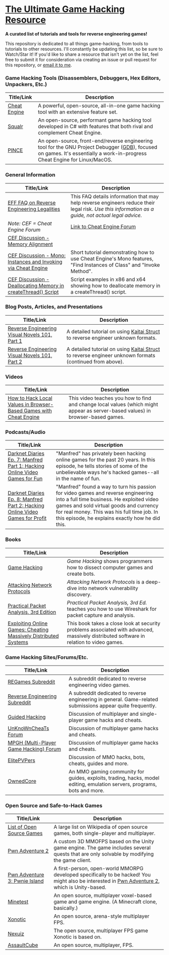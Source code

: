 # [The Ultimate Game Hacking Resource](https://github.com/dsasmblr/game-hacking/)
**A curated list of tutorials and tools for reverse engineering games!**

This repository is dedicated to all things game-hacking, from tools to tutorials to other resources. I'll constantly be updating this list, so be sure to Watch/Star it! If you'd like to share a resource that isn't yet on the list, feel free to submit it for consideration via creating an issue or pull request for this repository, or [email it to me](mailto:dsasmblr@gmail.com).

### Game Hacking Tools (Disassemblers, Debuggers, Hex Editors, Unpackers, Etc.)

Title/Link | Description
---- | ----
[Cheat Engine](https://github.com/cheat-engine/cheat-engine) | A powerful, open-source, all-in-one game hacking tool with an extensive feature set.
[Squalr](https://github.com/Squalr/Squalr) | An open-source, performant game hacking tool developed in C# with features that both rival and complement Cheat Engine.
[PINCE](https://github.com/korcankaraokcu/PINCE) | An open-source, front-end/reverse engineering tool for the GNU Project Debugger ([GDB](https://www.gnu.org/software/gdb/)), focused on games. It's essentially a work-in-progress Cheat Engine for Linux/MacOS.

### General Information

Title/Link | Description
---- | ----
[EFF FAQ on Reverse Engineering Legalities](https://www.eff.org/issues/coders/reverse-engineering-faq) | This FAQ details information that may help reverse engineers reduce their legal risk. *Use this information as a guide, not actual legal advice.*
*Note: CEF = Cheat Engine Forum* | [Link to Cheat Engine Forum](http://forum.cheatengine.org/)
[CEF Discussion - Memory Alignment](http://forum.cheatengine.org/viewtopic.php?p=5733049&sid=49692077918bd226efaef4452c713825#5733049) |
[CEF Discussion - Mono: Instances and Invoking via Cheat Engine](http://forum.cheatengine.org/viewtopic.php?t=605305) | Short tutorial demonstrating how to use Cheat Engine's Mono features, "Find Instances of Class" and "Invoke Method".
[CEF Discussion - Deallocating Memory in createThread() Script](http://forum.cheatengine.org/viewtopic.php?p=5722316#5722316) | Script examples in x86 and x64 showing how to deallocate memory in a createThread() script.

### Blog Posts, Articles, and Presentations

Title/Link | Description
---- | ----
[Reverse Engineering Visual Novels 101, Part 1](https://hackernoon.com/reverse-engineering-visual-novels-101-d0bc3bf7ab8) | A detailed tutorial on using [Kaitai Struct](http://kaitai.io/) to reverse engineer unknown formats.
[Reverse Engineering Visual Novels 101, Part 2](https://hackernoon.com/reverse-engineering-visual-novels-101-part-2-9258f547262a) | A detailed tutorial on using [Kaitai Struct](http://kaitai.io/) to reverse engineer unknown formats (continued from above).

### Videos

Title/Link | Description
---- | ----
[How to Hack Local Values in Browser-Based Games with Cheat Engine](https://www.youtube.com/watch?v=f_axmYpG1Lk) | This video teaches you how to find and change local values (which might appear as server-based values) in browser-based games.

### Podcasts/Audio

Title/Link | Description
---- | ----
[Darknet Diaries Ep. 7: Manfred Part 1: Hacking Online Video Games for Fun](https://darknetdiaries.com/episode/7/) | "Manfred" has privately been hacking online games for the past 20 years. In this episode, he tells stories of some of the unbelievable ways he's hacked games--all in the name of fun.
[Darknet Diaries Ep. 8: Manfred Part 2: Hacking Online Video Games for Profit](https://darknetdiaries.com/episode/8/) | "Manfred" found a way to turn his passion for video games and reverse engineering into a full time business. He exploited video games and sold virtual goods and currency for real money. This was his full time job. In this episode, he explains exactly how he did this.

### Books

Title/Link | Description
---- | ----
[Game Hacking](https://www.nostarch.com/gamehacking) | *Game Hacking* shows programmers how to dissect computer games and create bots.
[Attacking Network Protocols](https://www.nostarch.com/networkprotocols) | *Attacking Network Protocols* is a deep-dive into network vulnerability discovery.
[Practical Packet Analysis, 3rd Edition](https://www.nostarch.com/packetanalysis3) | *Practical Packet Analysis, 3rd Ed.* teaches you how to use Wireshark for packet capture and analysis.
[Exploiting Online Games: Cheating Massively Distributed Systems](https://www.amazon.com/Exploiting-Online-Games-Massively-Distributed/dp/0132271915/) | This book takes a close look at security problems associated with advanced, massively distributed software in relation to video games.

### Game Hacking Sites/Forums/Etc.

Title/Link | Description
---- | ----
[REGames Subreddit](https://www.reddit.com/r/REGames/) | A subreddit dedicated to reverse engineering video games.
[Reverse Engineering Subreddit](https://www.reddit.com/r/ReverseEngineering) | A subreddit dedicated to reverse engineering in general. Game-related submissions appear quite frequently.
[Guided Hacking](https://guidedhacking.com/) | Discussion of multiplayer and single-player game hacks and cheats.
[UnKnoWnCheaTs Forum](https://unknowncheats.me/) | Discussion of multiplayer game hacks and cheats.
[MPGH (Multi-Player Game Hacking) Forum](http://www.mpgh.net) | Discussion of multiplayer game hacks and cheats.
[ElitePVPers](https://www.elitepvpers.com/) | Discussion of MMO hacks, bots, cheats, guides and more.
[OwnedCore](http://www.ownedcore.com/) | An MMO gaming community for guides, exploits, trading, hacks, model editing, emulation servers, programs, bots and more.

### Open Source and Safe-to-Hack Games

Title/Link | Description
---- | ----
[List of Open Source Games](https://en.wikipedia.org/wiki/List_of_open-source_video_games) | A large list on Wikipedia of open source games, both single-player and multiplayer.
[Pwn Adventure 2](http://ghostintheshellcode.com/#pwnadventure2) | A custom 3D MMOFPS based on the Unity game engine. The game includes several quests that are only solvable by modifying the game client.
[Pwn Adventure 3: Pwnie Island](http://pwnadventure.com/) | A first-person, open-world MMORPG developed specifically to be hacked! You might also be interested in [Pwn Adventure 2](http://ghostintheshellcode.com/#pwnadventure2), which is Unity-based.
[Minetest](http://www.minetest.net/) | An open source, multiplayer voxel-based game and game engine. (A Minecraft clone, basically.)
[Xonotic](http://www.xonotic.org/) | An open source, arena-style multiplayer FPS.
[Nexuiz](http://www.alientrap.com/games/nexuiz/) | The open source, multiplayer FPS game Xonotic is based on.
[AssaultCube](https://assault.cubers.net/) | An open source, multiplayer, FPS.
